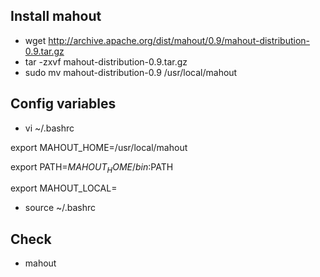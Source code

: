 ## Install mahout 
- wget http://archive.apache.org/dist/mahout/0.9/mahout-distribution-0.9.tar.gz
- tar -zxvf mahout-distribution-0.9.tar.gz
- sudo mv mahout-distribution-0.9 /usr/local/mahout

## Config variables
- vi ~/.bashrc

export MAHOUT_HOME=/usr/local/mahout

export PATH=$MAHOUT_HOME/bin:$PATH

export MAHOUT_LOCAL=

- source ~/.bashrc

## Check 
- mahout
